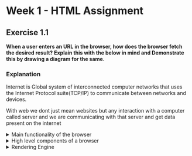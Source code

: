 
# Week 1 - HTML Assignment

## Exercise 1.1
**When a user enters an URL in the browser, how does the browser fetch the desired result? Explain this with the below in mind and Demonstrate this by drawing a diagram for the same.**

### Explanation

Internet is Global system of interconnected computer networks that uses the 
Internet Protocol suite(TCP/IP) to communicate between networks and devices.

With web we dont just mean websites but any interaction with a computer called
server and we are communicating with that server and get data present on the internet 

<details>
    <summary>Main functionality of the browser</summary>

<p>
    Let's take the most common scenario that we are visiting a web page like youtube.com. So we open up our browser and enter https://www.youtube.com. Now on the backend side, any website needs to be stored somewhere from where anyone could access them with some URL links. So the data center servers works as a storage centers. Now when ever we request youtube.com, server returns some UI files (HTML, CSS, JS) and some client side processing files (JS) to your browser(client). Because browser in the end is just an interpreter which gets some source code and it can display it on the screen.
</p>

<p>
    But now the question is how does the servers know what data or web page are we requesting. So here is where DNS and IP addresses plays a role. Every webpage has its address, more commonly known as IP address. This IP address points to a location in the network at a server. So to get this address, our browser contacts a DNS (Domain Name System) server. DNS is like a huge dictionary and has key-value pairs. Key as the domain name or URL and value as an IP address. On request from the browser, this IP address is returned to the browser.
</p>

<p>
    Now the browser goes to server with this IP address via our router and TCP/IP (Trasmission Control Protocol/Internet Protocol). And how so ever the website is developed, processes takes place in server side and the resultant files are returned to the browser. If the website has dynamic approaches, then an end-to-end encrypted connection is formed between client side and server side with https(Hypertext Transfer Protocol Secure).
</p>

Browsing Process:

1. Browser reuest DNS server for URLs' IP address
2. DNS returns browser an IP address
3. Browser requests network/server for files present on IP address
4. Server returns browser with the HTML, CSS and JS files
5. Rendering engine and JS interpreter displays webpage on the display area of browser

[![Componentsbrowser-func.png](https://i.postimg.cc/9FnQcFcy/Componentsbrowser-func.png)](https://postimg.cc/hfVBrnzG)

<p>
    Lets take a deeper look into involved techs and what source code does a broswer gets from a server. Browser gets a combination of HTML CSS and JS. These are the three technologies involved into getting the screen what we see. HTML (Hypertext Markup Language) and it gives a web page a skeleton and is written in a standardized tags representing different components of a website. Like header, footer, images, sections, etc. Css (Cascading Style Sheet) gives the styles/looks to a webpage like colors, animations, margin, padding, etc. And then comes JS (JavaScript) which brings in all the logic to the UI and all the dynamic mobility of code. For eg. events like onclick drop-downs, generating product cards on e-commerce webpages, etc. Now if the page is generated dynamically on the server side, then there need to be some code that runs on the server side. This is done by the techs like NodeJs, PHP, etc. There are some frameworks like ReactJs, VueJs, AngularJs, which makes parsing incoming requests easier and we get a finished parsed data. There are also some new techs for real time communication where we dont have request-response but server actively push a new message to the client so client never sent a request but gets new data anyways through a tech named WebSockets.
</p>


</details>


<details>
    <summary>High level components of a browser</summary>

    1. User Interface
    2. Browser engine (Server <-> Rendering engine)
    3. Rendering engine (HTML, CSS -> Webpage)
    4. JS interpreter
    5. Network (Server -> Browser engine)
    6. Data storage (cookies and local storage)

[![Componentsbrowser-comp-1.png](https://i.postimg.cc/rmqLT7bB/Componentsbrowser-comp-1.png)](https://postimg.cc/TyNsqNT0)

</details>


<details>
    <summary>Rendering Engine</summary>

[![Funnelrender-engine.png](https://i.postimg.cc/QMh06DvW/Funnelrender-engine.png)](https://postimg.cc/nXS4zyFH)

<p>
    Rendering Engine reads HTML and constructs a DOM content tree made up of DOM nodes. Nodes can be images, text blocks, buttons, lists, etc. Render engine gets data from a server of the network. With the styling components (CSS), a new rendered tree called CSSOM is formed. Then DOM tree and CSSOM tree forms a render tree and it goes through a layout process where each node is positioned on the screen with coordinates. The rendered tree is then traversed with each node painted using the UI backend layer. When the parsing process is finished the browser will mark the document as interactive and allow us(the user) to interact with the nodes on the page.
</p>

[![render-tree.jpg](https://i.postimg.cc/T2ZdK2yx/render-tree.jpg)](https://postimg.cc/kDv3ZmFY)

<p>
    Different browsers use different render engines. Like Chrome and Opera uses Blink and Firefox uses Gecko.
</p>

Rendering Process:

1. Process HTML markup and build a DOM tree
2. Process CSS markup and build the CSSOM tree
3. Combine DOM and CSSOM into a render tree
4. Run layout on display of the render tree to compute the geometry of each node
5. Paint the individual nodes on the screen.


</details>